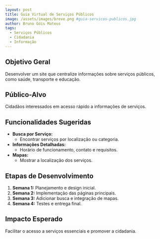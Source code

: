 ```yaml
---
layout: post
title: Guia Virtual de Serviços Públicos
image: /assets/images/breve.png #guia-servicos-publicos.jpg
author: Bruno Góis Mateus
tags:
  - Serviços Públicos
  - Cidadania
  - Informação
---
```

## Objetivo Geral
Desenvolver um site que centralize informações sobre serviços públicos, como saúde, transporte e educação.

## Público-Alvo
Cidadãos interessados em acesso rápido a informações de serviços.

## Funcionalidades Sugeridas
- **Busca por Serviço:**  
  - Encontrar serviços por localização ou categoria.  
- **Informações Detalhadas:**  
  - Horário de funcionamento, contato e requisitos.  
- **Mapas:**  
  - Mostrar a localização dos serviços.  

## Etapas de Desenvolvimento
1. **Semana 1:** Planejamento e design inicial.  
2. **Semana 2:** Implementação das páginas principais.  
3. **Semana 3:** Adicionar busca e integração de mapas.  
4. **Semana 4:** Testes e entrega final.

## Impacto Esperado
Facilitar o acesso a serviços essenciais e promover a cidadania.

